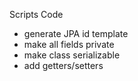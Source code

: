 Scripts Code

* generate JPA id template
* make all fields private
* make class serializable
* add getters/setters
